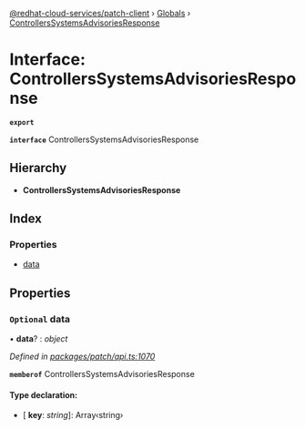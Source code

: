 [@redhat-cloud-services/patch-client](../README.md) › [Globals](../globals.md) › [ControllersSystemsAdvisoriesResponse](controllerssystemsadvisoriesresponse.md)

# Interface: ControllersSystemsAdvisoriesResponse

**`export`** 

**`interface`** ControllersSystemsAdvisoriesResponse

## Hierarchy

* **ControllersSystemsAdvisoriesResponse**

## Index

### Properties

* [data](controllerssystemsadvisoriesresponse.md#optional-data)

## Properties

### `Optional` data

• **data**? : *object*

*Defined in [packages/patch/api.ts:1070](https://github.com/RedHatInsights/javascript-clients/blob/646862f/packages/patch/api.ts#L1070)*

**`memberof`** ControllersSystemsAdvisoriesResponse

#### Type declaration:

* \[ **key**: *string*\]: Array‹string›
